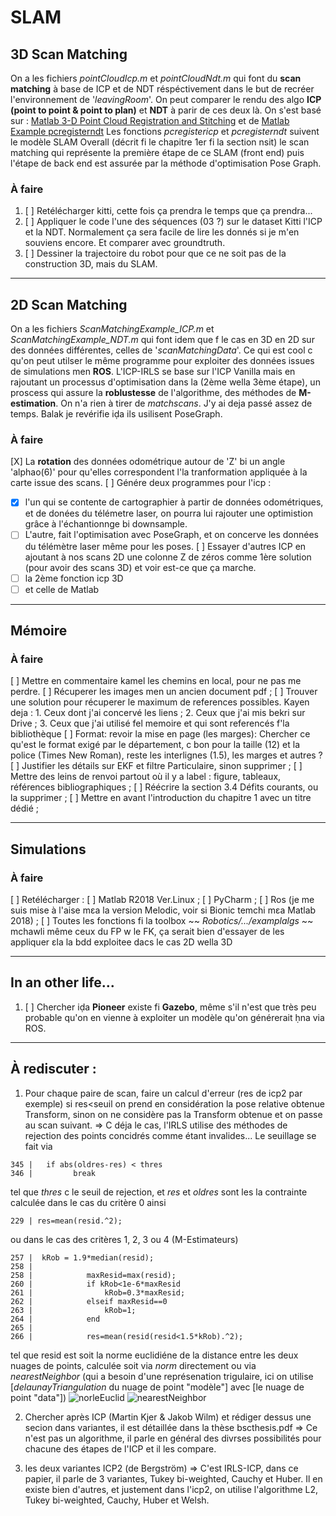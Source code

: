 # SLAM


## 3D Scan Matching 
On a les fichiers *pointCloudIcp.m* et *pointCloudNdt.m* qui font du **scan matching** à base de ICP et de NDT réspéctivement dans le but de recréer l'environnement de '*leavingRoom*'. On peut comparer le rendu des algo **ICP (point to point & point to plan)** et **NDT** à parir de ces deux là. 
On s'est basé sur : [Matlab 3-D Point Cloud Registration and Stitching](https://fr.mathworks.com/help/vision/ug/3-d-point-cloud-registration-and-stitching.html) et de [Matlab Example pcregisterndt](https://fr.mathworks.com/help/vision/ref/pcregisterndt.html)
Les fonctions *pcregistericp* et *pcregisterndt* suivent le modèle SLAM Overall (décrit fi le chapitre 1er fi la section nsit) le scan matching qui représente la première étape de ce SLAM (front end) puis l'étape de back end est assurée par la méthode d'optimisation Pose Graph.

### À faire 
1. [ ] Retélécharger kitti, cette fois ça prendra le temps que ça prendra...
2. [ ] Appliquer le code l'une des séquences (03 ?) sur le dataset Kitti l'ICP et la NDT. Normalement ça sera facile de lire les donnés si je m'en souviens encore. Et comparer avec groundtruth.
3. [ ] Dessiner la trajectoire du robot pour que ce ne soit pas de la construction 3D, mais du SLAM.

___________

## 2D Scan Matching
On a les fichiers *ScanMatchingExample_ICP.m* et *ScanMatchingExample_NDT.m* qui font idem que f le cas en 3D en 2D sur des données différentes, celles de '*scanMatchingData*'. Ce qui est cool c qu'on peut utilser le même programme pour exploiter des données issues de simulations men **ROS**. 
L'ICP-IRLS se base sur l'ICP Vanilla mais en rajoutant un processus d'optimisation dans la (2ème wella 3ème étape), un proscess qui assure la **roblustesse** de l'algorithme, des méthodes de **M-estimation**.
On n'a rien à tirer de *matchscans*. J'y ai deja passé assez de temps. Balak je revérifie iḍa ils usilisent PoseGraph.

### À faire 
[X] La **rotation** des données odométrique autour de 'Z' bi un angle 'alphao(6)' pour qu'elles correspondent l'la tranformation appliquée à la carte issue des scans.
[ ] Génére deux programmes pour l'icp :
   * [x] l'un qui se contente de cartographier à partir de données odométriques, et de donées du télémetre laser, on pourra lui rajouter une optimistion grâce à l'échantionnge bi downsample. 
   * [ ] L'autre, fait l'optimisation avec PoseGraph, et on concerve les données du télémètre laser même pour les poses. 
[ ] Essayer d'autres ICP en ajoutant à nos scans 2D une colonne Z de zéros comme 1ère solution (pour avoir des scans 3D) et voir est-ce que ça marche.
   * [ ] la 2ème fonction icp 3D 
   * [ ] et celle de Matlab
___________

## Mémoire 

### À faire 
[ ] Mettre en commentaire kamel les chemins en local, pour ne pas me perdre. 
[ ] Récuperer les images men un ancien document pdf ;
[ ] Trouver une solution pour récuperer le maximum de references possibles. Kayen deja :
    1. Ceux dont j'ai concervé les liens ;
    2. Ceux que j'ai mis bekri sur Drive ;
    3. Ceux que j'ai utilisé fel memoire et qui sont referencés f'la bibliothèque
[ ] Format: revoir la mise en page (les marges): Chercher ce qu'est le format exigé par le département, c bon pour la taille (12) et la police (Times New Roman), reste les interlignes (1.5), les marges et autres ?
[ ] Justifier les détails sur EKF et filtre Particulaire, sinon supprimer ;
[ ] Mettre des leins de renvoi partout où il y a label : figure, tableaux, références bibliographiques ;
[ ] Réécrire la section 3.4 Défits courants, ou la supprimer ;
[ ] Mettre en avant l'introduction du chapitre 1 avec un titre dédié ;

___________

## Simulations 

### À faire 
[ ] Retélécharger : [ ] Matlab R2018 Ver.Linux ; [ ] PyCharm ; [ ] Ros (je me suis mise à l'aise mɛa la version Melodic, voir si Bionic temchi mɛa Matlab 2018) ; 
[ ] Toutes les fonctions fi la toolbox ~~ *Robotics/.../examplalgs* ~~ mchawli même ceux du FP w le FK, ça serait bien d'essayer de les appliquer ɛla la bdd exploitee dacs le cas 2D wella 3D

___________

## In an other life...
1. [ ] Chercher iḍa **Pioneer** existe fi **Gazebo**, même s'il n'est que très peu probable qu'on en vienne à exploiter un modèle qu'on générerait ḥna via ROS.

___________

## À rediscuter :
1. Pour chaque paire de scan, faire un calcul d'erreur (res de icp2 par exemple) si res<seuil on prend en considération la pose relative obtenue Transform, sinon on ne considère pas la Transform obtenue et on passe au scan suivant. 
=> C déja le cas, l'IRLS utilise des méthodes de rejection des points concidrés comme étant invalides... Le seuillage se fait via 
~~~
345 |   if abs(oldres-res) < thres
346 |         break
~~~
tel que *thres* c le seuil de rejection, et *res* et *oldres* sont les la contrainte calculée dans le cas du critère 0 ainsi
~~~
229 | res=mean(resid.^2);
~~~
ou dans le cas des critères 1, 2, 3 ou 4 (M-Estimateurs)
~~~
257 |  kRob = 1.9*median(resid);
258 |          
258 |            maxResid=max(resid);
260 |            if kRob<1e-6*maxResid
261 |                kRob=0.3*maxResid;
262 |            elseif maxResid==0
263 |                kRob=1;
264 |            end
265 |            
266 |            res=mean(resid(resid<1.5*kRob).^2);
~~~
tel que resid est soit la norme euclidiéne de la distance entre les deux nuages de points, calculée soit via *norm* directement ou via *nearestNeighbor* (qui a besoin d'une représenation trigulaire, ici on utilise [*delaunayTriangulation* du nuage de point "modèle"] avec [le nuage de point "data"])
![norleEuclid](https://user-images.githubusercontent.com/53100788/124046218-56c14680-da09-11eb-836f-580696a78550.png)
![nearestNeighbor](https://user-images.githubusercontent.com/53100788/124046944-03e88e80-da0b-11eb-8995-ba7ab54dc585.png)

2. Chercher après ICP (Martin Kjer & Jakob Wilm) et rédiger dessus une secion dans variantes, il est détaillée dans la thèse bscthesis.pdf
=> Ce n'est pas un algorithme, il parle en général des divrses possibilités pour chacune des étapes de l'ICP et il les compare.

3. les deux variantes ICP2 (de  Bergström)
=> C'est IRLS-ICP, dans ce papier, il parle de 3 variantes, Tukey bi-weighted, Cauchy et Huber. Il en existe bien d'autres, et justement dans l'icp2, on utilise l'algorithme L2, Tukey bi-weighted, Cauchy, Huber et Welsh. 

